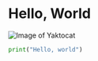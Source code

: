 # Hello, World
![Image of Yaktocat](https://octodex.github.com/images/yaktocat.png)
``` python
print("Hello, world")
```
